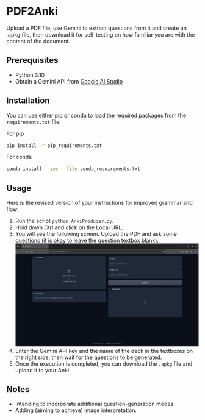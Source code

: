 # PDF2Anki

Upload a PDF file, use Gemini to extract questions from it and create an .apkg file, then download it for self-testing on how familiar you are with the content of the document.

## Prerequisites
- Python 3.10
- Obtain a Gemini API from [Google AI Studio](https://ai.google.dev/gemini-api/docs/workspace)

## Installation

You can use either pip or conda to load the required packages from the `requirements.txt` file.

For pip
```bash
pip install -r pip_requirements.txt
```

For conda
```bash
conda install --yes --file conda_requirements.txt
```

## Usage

Here is the revised version of your instructions for improved grammar and flow:

1. Run the script `python AnkiProducer.py`.
2. Hold down Ctrl and click on the Local URL.
3. You will see the following screen. Upload the PDF and ask some questions (it is okay to leave the question textbox blank).
   ![pic](Screenshot1.png)
4. Enter the Gemini API key and the name of the deck in the textboxes on the right side, then wait for the questions to be generated.
5. Once the execution is completed, you can download the `.apkg` file and upload it to your Anki.

## Notes

- Intending to incorporate additional question-generation modes.
- Adding (aiming to achieve) image interpretation.
